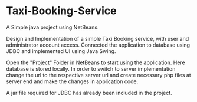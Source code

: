 # Taxi-Booking-Service
A Simple java project using NetBeans.

Design and Implementation of a simple Taxi Booking service, with user and administrator account access.
Connected the application to database using JDBC and implemented UI using Java Swing.

Open the "Project" Folder in NetBeans to start using the application.
Here database is stored locally. In order to switch to server implementation change the url to the respective server url and create necessary php files at server end and make the changes in application code.

A jar file required for JDBC has already been included in the project.
